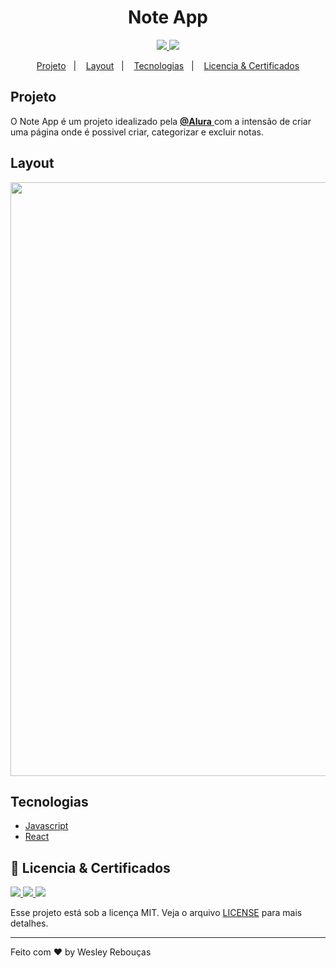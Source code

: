 <h1 align="center"> Note App </h1>

<p align="center">
	<a href="https://www.linkedin.com/in/wesley-andrade/">	
		<img src="https://img.shields.io/static/v1?label=&message=WesleyAndrade&color=199ffc&style=flat&logo=linkedin"/>
	</a>
	<a href="https://choosealicense.com/licenses/mit/">	
		<img src="https://img.shields.io/static/v1?label=License&message=MIT&color=199ffc&style=flat"/>
	</a>
</p>

<p align="center">
  <a href="#projeto">Projeto</a>&nbsp;&nbsp;&nbsp;|&nbsp;&nbsp;&nbsp;
  <a href="#layout">Layout</a>&nbsp;&nbsp;&nbsp;|&nbsp;&nbsp;&nbsp;
  <a href="#tecnologias">Tecnologias</a>&nbsp;&nbsp;&nbsp;|&nbsp;&nbsp;&nbsp;
  <a href="#bookmark_tabs-licencia-&-certificados">Licencia & Certificados</a>
</p>

## Projeto

O Note App é um projeto idealizado pela 
<a href="https://alura.com.br/"> **@Alura** </a> 
com a intensão de criar uma página onde é possivel criar, categorizar e excluir notas.

## Layout

<div style="display: flex; flex-direction: 'row'; align-items: 'center';">
	<img src="https://user-images.githubusercontent.com/28845397/112648473-54f35000-8e28-11eb-9464-aeecc0927257.png" width="950px">	
</div>

## Tecnologias

- [Javascript](https://www.javascript.com/)
- [React](https://reactjs.org)


## :bookmark_tabs: Licencia & Certificados
<a href="https://choosealicense.com/licenses/mit/">
	<img src="https://img.shields.io/static/v1?label=License&message=2021&color=A31F34&style=flat"/>
</a>
<a href="https://cursos.alura.com.br/certificate/7f20df07-998b-476f-8191-0cc73c921dc8">
	<img src="https://img.shields.io/static/v1?label=Alura&message=2021&color=199ffc&style=flat"/>
</a>
<a href="https://cursos.alura.com.br/certificate/7d0def45-b570-4ee5-a24c-6b1a461b57a1">
	<img src="https://img.shields.io/static/v1?label=Alura&message=2021&color=199ffc&style=flat"/>
</a>


Esse projeto está sob a licença MIT. Veja o arquivo [LICENSE](LICENSE) para mais detalhes.




---

Feito com ♥ by Wesley Rebouças



